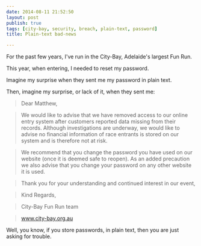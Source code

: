 ```yaml
---
date: 2014-08-11 21:52:50
layout: post
publish: true
tags: [city-bay, security, breach, plain-text, password]
title: Plain-text bad-news

---
```



For the past few years, I've run in the City-Bay, Adelaide's largest Fun Run.

This year, when entering, I needed to reset my password.

Imagine my surprise when they sent me my password in plain text.

Then, imagine my surprise, or lack of it, when they sent me:

> Dear Matthew,

>We would like to advise that we have removed access to our online entry system after customers reported data missing from their records. Although investigations are underway, we would like to advise no financial information of race entrants is stored on our system and is therefore not at risk.

>We recommend that you change the password you have used on our website (once it is deemed safe to reopen).
>As an added precaution we also advise that you change your password on any other website it is used.

>Thank you for your understanding and continued interest in our event,

>Kind Regards,

>City-Bay Fun Run team

>www.city-bay.org.au

Well, you know, if you store passwords, in plain text, then you are just asking for trouble.